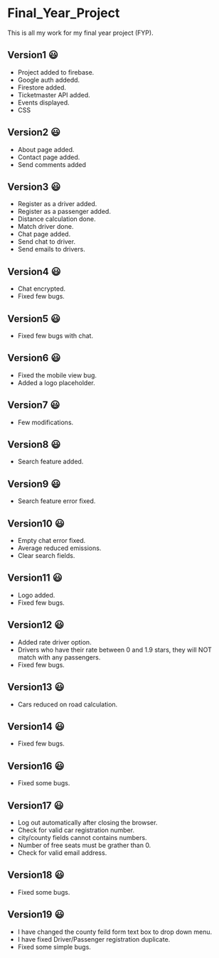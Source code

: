 # Final_Year_Project
This is all my work for my final year project (FYP).

## Version1 :smiley:
- Project added to firebase.
- Google auth addedd.
- Firestore added.
- Ticketmaster API added.
- Events displayed.
- CSS

## Version2 :smiley:
- About page added.
- Contact page added.
- Send comments added

## Version3 :smiley:
- Register as a driver added.
- Register as a passenger added.
- Distance calculation done.
- Match driver done.
- Chat page added.
- Send chat to driver.
- Send emails to drivers.

## Version4 :smiley:
- Chat encrypted.
- Fixed few bugs.

## Version5 :smiley:
- Fixed few bugs with chat.

## Version6 :smiley:
- Fixed the mobile view bug.
- Added a logo placeholder.

## Version7 :smiley:
- Few modifications.

## Version8 :smiley:
- Search feature added.

## Version9 :smiley:
- Search feature error fixed.

## Version10 :smiley:
- Empty chat error fixed.
- Average reduced emissions.
- Clear search fields.

## Version11 :smiley:
- Logo added.
- Fixed few bugs.

## Version12 :smiley:
- Added rate driver option.
- Drivers who have their rate between 0 and 1.9 stars, they will NOT match with any passengers.
- Fixed few bugs.

## Version13 :smiley:
- Cars reduced on road calculation.

## Version14 :smiley:
- Fixed few bugs.

## Version16 :smiley:
- Fixed some bugs.

## Version17 :smiley:
- Log out automatically after closing the browser.
- Check for valid car registration number.
- city/county fields cannot contains numbers.
- Number of free seats must be grather than 0.
- Check for valid email address.

## Version18 :smiley:
- Fixed some bugs.

## Version19 :smiley:
- I have changed the county feild form text box to drop down menu.
- I have fixed Driver/Passenger registration duplicate.
- Fixed some simple bugs.
